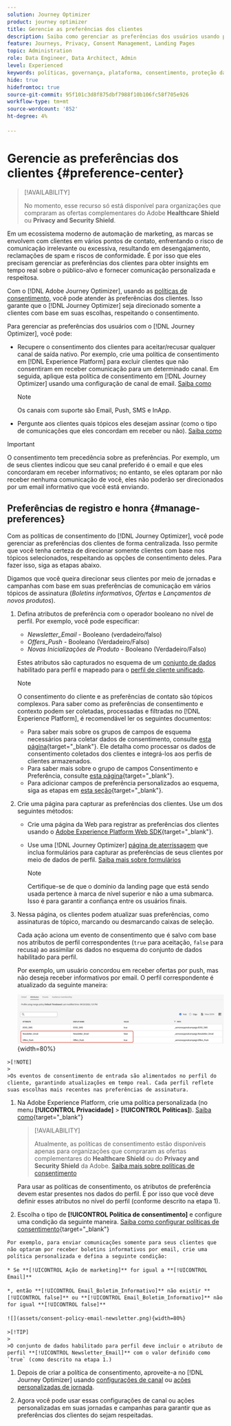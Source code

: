 ```yaml
---
solution: Journey Optimizer
product: journey optimizer
title: Gerencie as preferências dos clientes
description: Saiba como gerenciar as preferências dos usuários usando políticas de consentimento
feature: Journeys, Privacy, Consent Management, Landing Pages
topic: Administration
role: Data Engineer, Data Architect, Admin
level: Experienced
keywords: políticas, governança, plataforma, consentimento, proteção da saúde
hide: true
hidefromtoc: true
source-git-commit: 95f101c3d8f875dbf7988f10b106fc58f705e926
workflow-type: tm+mt
source-wordcount: '852'
ht-degree: 4%

---
```


# Gerencie as preferências dos clientes {#preference-center}

>[!AVAILABILITY]
>
>No momento, esse recurso só está disponível para organizações que compraram as ofertas complementares do Adobe **Healthcare Shield** ou **Privacy and Security Shield**.

Em um ecossistema moderno de automação de marketing, as marcas se envolvem com clientes em vários pontos de contato, enfrentando o risco de comunicação irrelevante ou excessiva, resultando em desengajamento, reclamações de spam e riscos de conformidade. É por isso que eles precisam gerenciar as preferências dos clientes para obter insights em tempo real sobre o público-alvo e fornecer comunicação personalizada e respeitosa.

Com o [!DNL Adobe Journey Optimizer], usando as [políticas de consentimento](consent.md), você pode atender às preferências dos clientes<!-- in terms of **channels** and **topics**-->. Isso garante que o [!DNL Journey Optimizer] seja direcionado somente a clientes com base em suas escolhas<!-- their preferred channels and on the subscription topics-->, respeitando o consentimento.

Para gerenciar as preferências dos usuários com o [!DNL Journey Optimizer], você pode:

* Recupere o consentimento dos clientes para aceitar/recusar qualquer canal de saída nativo. Por exemplo, crie uma política de consentimento em [!DNL Experience Platform] para excluir clientes que não consentiram em receber comunicação para um determinado canal. Em seguida, aplique esta política de consentimento em [!DNL Journey Optimizer] usando uma configuração de canal de email. [Saiba como](consent.md#surface-marketing-actions)

  >[!NOTE]
  >
  >Os canais com suporte são Email, Push, SMS e InApp.<!--To check-->

* Pergunte aos clientes quais tópicos eles desejam assinar (como o tipo de comunicações que eles concordam em receber ou não). [Saiba como](#manage-preferences)

>[!IMPORTANT]
>
>O consentimento tem precedência sobre as preferências. Por exemplo, um de seus clientes indicou que seu canal preferido é o email e que eles concordaram em receber informativos<!-- they are interested in yoga-->; no entanto, se eles optaram por não receber nenhuma comunicação de você, eles não poderão ser direcionados por um email informativo que você está enviando<!-- on yoga-->.

## Preferências de registro e honra {#manage-preferences}

Com as políticas de consentimento do [!DNL Journey Optimizer], você pode gerenciar as preferências dos clientes de forma centralizada. Isso permite que você tenha certeza de direcionar somente clientes com base nos tópicos selecionados, respeitando as opções de consentimento deles. Para fazer isso, siga as etapas abaixo.

Digamos que você queira direcionar seus clientes por meio de jornadas e campanhas com base em suas preferências de comunicação em vários tópicos de assinatura (*Boletins informativos*, *Ofertas* e *Lançamentos de novos produtos*).

1. Defina atributos de preferência com o operador booleano no nível de perfil<!--how??-->. Por exemplo, você pode especificar:

   * *Newsletter_Email* - Booleano (verdadeiro/falso)
   * *Offers_Push* - Booleano (Verdadeiro/Falso)
   * *Novas Inicializações de Produto* - Booleano (Verdadeiro/Falso)

   Estes atributos são capturados no esquema de um [conjunto de dados](../data/get-started-datasets.md) habilitado para perfil e mapeado para o [perfil de cliente unificado](../audience/get-started-profiles.md).

   >[!NOTE]
   >
   >O consentimento do cliente e as preferências de contato são tópicos complexos. Para saber como as preferências de consentimento e contexto podem ser coletadas, processadas e filtradas no [!DNL Experience Platform], é recomendável ler os seguintes documentos:
   >
   >* Para saber mais sobre os grupos de campos de esquema necessários para coletar dados de consentimento, consulte [esta página](https://experienceleague.adobe.com/pt-br/docs/experience-platform/landing/governance-privacy-security/consent/adobe/overview){target="_blank"}. Ele detalha como processar os dados de consentimento coletados dos clientes e integrá-los aos perfis de clientes armazenados.
   >* Para saber mais sobre o grupo de campos Consentimento e Preferência, consulte [esta página](https://experienceleague.adobe.com/pt-br/docs/experience-platform/xdm/field-groups/profile/consents#ingest){target="_blank"}.
   >* Para adicionar campos de preferência personalizados ao esquema, siga as etapas em [esta seção](https://experienceleague.adobe.com/pt-br/docs/experience-platform/landing/governance-privacy-security/consent/adobe/dataset#custom-consent){target="_blank"}.

1. Crie uma página para capturar as preferências dos clientes. Use um dos seguintes métodos:

   * Crie uma página da Web para registrar as preferências dos clientes usando o [Adobe Experience Platform Web SDK](https://experienceleague.adobe.com/pt-br/docs/experience-platform/web-sdk/home){target="_blank"}.

   * Use uma [!DNL Journey Optimizer] [página de aterrissagem](../landing-pages/create-lp.md) que inclua formulários para capturar as preferências de seus clientes por meio de dados de perfil.  [Saiba mais sobre formulários](../landing-pages/lp-forms.md) <!--Forms not released/announced yet - TBC-->

     >[!NOTE]
     >
     >Certifique-se de que o domínio da landing page que está sendo usada pertence à marca de nível superior e não a uma submarca. Isso é para garantir a confiança entre os usuários finais. <!--Please clarify-->

1. Nessa página, os clientes podem atualizar suas preferências, como assinaturas de tópico, marcando ou desmarcando caixas de seleção.

   Cada ação aciona um evento de consentimento que é salvo com base nos atributos de perfil correspondentes (`true` para aceitação, `false` para recusa) ao assimilar os dados no esquema do conjunto de dados habilitado para perfil<!-- that contains the corresponding preference fields-->.

   <!--Record your users' preferences through the web page or landing page that you created. The data is saved against the corresponding profile, meaning that the preference data is ingested into a Profile-enabled dataset whose schema contains consent/preference fields.-->

   Por exemplo, um usuário <!--whose email address is john.black@lumamail.com--> concordou em receber ofertas por push, mas não deseja receber informativos por email. O perfil correspondente é atualizado da seguinte maneira:

   ![](assets/profile-preference-attributes.png){width=80%}

<!--The corresponding profile dataset is updated as follows:

|Attribute = Email id | Attribute = Offers_Push | Attribute = Newsletters_Email |
|---------|----------|---------|
| john.black@lumamail.com | Y | N |-->

    >[!NOTE]
    >
    >Os eventos de consentimento de entrada são alimentados no perfil do cliente, garantindo atualizações em tempo real. Cada perfil reflete suas escolhas mais recentes nas preferências de assinatura.

1. Na Adobe Experience Platform, crie uma política personalizada (no menu **[!UICONTROL Privacidade]** > **[!UICONTROL Políticas]**). [Saiba como](https://experienceleague.adobe.com/docs/experience-platform/data-governance/policies/user-guide.html?lang=pt-BR#create-policy){target="_blank"}

   >[!AVAILABILITY]
   >
   >Atualmente, as políticas de consentimento estão disponíveis apenas para organizações que compraram as ofertas complementares do **Healthcare Shield** ou do **Privacy and Security Shield** da Adobe. [Saiba mais sobre políticas de consentimento](consent.md)

   Para usar as políticas de consentimento, os atributos de preferência devem estar presentes nos dados do perfil. É por isso que você deve definir esses atributos no nível do perfil (conforme descrito na etapa 1).

1. Escolha o tipo de **[!UICONTROL Política de consentimento]** e configure uma condição da seguinte maneira. [Saiba como configurar políticas de consentimento](https://experienceleague.adobe.com/docs/experience-platform/data-governance/policies/user-guide.html?lang=pt-BR#consent-policy){target="_blank"}

<!--Consent policies are comprised of two logical components:

* **If**: The condition that will trigger the policy check, based on a certain marketing action (email, SMS, push, custom action, etc.) being performed, the presence of certain data usage labels, or a combination of the two.

* **Then**: The consent attribute must be present for a profile to be included in the action that triggered the policy. More than one field can also be selected.-->

    Por exemplo, para enviar comunicações somente para seus clientes que não optaram por receber boletins informativos por email, crie uma política personalizada e defina a seguinte condição:
    
    * Se **[!UICONTROL Ação de marketing]** for igual a **[!UICONTROL Email]**
    
    *, então **[!UICONTROL Email_Boletim_Informativo]** não existir **[!UICONTROL false]** ou **[!UICONTROL Email_Boletim_Informativo]** não for igual **[!UICONTROL false]**
    
    ![](assets/consent-policy-email-newsletter.png){width=80%}
    
    >[!TIP]
    >
    >O conjunto de dados habilitado para perfil deve incluir o atributo de perfil **[!UICONTROL Newsletter_Email]** com o valor definido como `true` (como descrito na etapa 1.)

1. Depois de criar a política de consentimento, aproveite-a no [!DNL Journey Optimizer] usando [configurações de canal](consent.md#surface-marketing-actions) ou [ações personalizadas de jornada](consent.md#journey-custom-actions).

1. Agora você pode usar essas configurações de canal ou ações personalizadas em suas jornadas e campanhas para garantir que as preferências dos clientes do <!--targeted--> sejam respeitadas.
